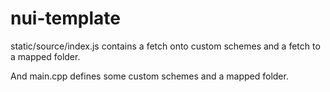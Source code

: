 # nui-template
static/source/index.js contains a fetch onto custom schemes and a fetch to a mapped folder.

And main.cpp defines some custom schemes and a mapped folder.